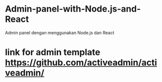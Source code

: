 # Admin-panel-with-Node.js-and-React
Admin panel dengan menggunakan Node.js dan React

# link for admin template https://github.com/activeadmin/activeadmin/
